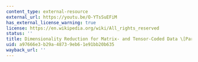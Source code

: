 ```yaml
---
content_type: external-resource
external_url: https://youtu.be/O-YTsSuEFiM
has_external_license_warning: true
license: https://en.wikipedia.org/wiki/All_rights_reserved
status: ''
title: Dimensionality Reduction for Matrix- and Tensor-Coded Data \[Part 2\]
uid: a97666e3-b29a-4873-9eb6-1e91bb20b635
wayback_url: ''
---
```

